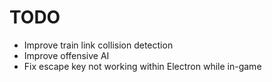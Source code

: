 # TODO
- Improve train link collision detection
- Improve offensive AI
- Fix escape key not working within Electron while in-game
